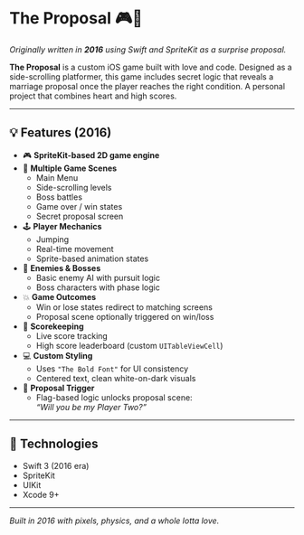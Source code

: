# The Proposal 🎮💍

_Originally written in **2016** using Swift and SpriteKit as a surprise proposal._

**The Proposal** is a custom iOS game built with love and code. Designed as a side-scrolling platformer, this game includes secret logic that reveals a marriage proposal once the player reaches the right condition. A personal project that combines heart and high scores.

---

## 💡 Features (2016)

- 🎮 **SpriteKit-based 2D game engine**
- 🧭 **Multiple Game Scenes**
  - Main Menu
  - Side-scrolling levels
  - Boss battles
  - Game over / win states
  - Secret proposal screen
- 🕹️ **Player Mechanics**
  - Jumping
  - Real-time movement
  - Sprite-based animation states
- 👾 **Enemies & Bosses**
  - Basic enemy AI with pursuit logic
  - Boss characters with phase logic
- 💥 **Game Outcomes**
  - Win or lose states redirect to matching screens
  - Proposal scene optionally triggered on win/loss
- 📝 **Scorekeeping**
  - Live score tracking
  - High score leaderboard (custom `UITableViewCell`)
- 💻 **Custom Styling**
  - Uses `"The Bold Font"` for UI consistency
  - Centered text, clean white-on-dark visuals
- 💍 **Proposal Trigger**
  - Flag-based logic unlocks proposal scene:  
    _“Will you be my Player Two?”_

---

## 🧪 Technologies

- Swift 3 (2016 era)
- SpriteKit
- UIKit
- Xcode 9+

---
*Built in 2016 with pixels, physics, and a whole lotta love.*
